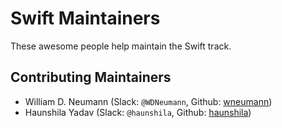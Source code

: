 # Swift Maintainers

These awesome people help maintain the Swift track.

<!-- ## Senior Maintainers

TODO: add senior maintainers -->

## Contributing Maintainers

- William D. Neumann (Slack: `@WDNeumann`, Github: [wneumann](https://github.com/wneumann))
- Haunshila Yadav (Slack: `@haunshila`, Github: [haunshila](https://github.com/haunshila))
